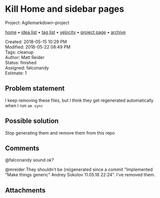 # Kill Home and sidebar pages

Project: Agilemarkdown-project

[home](../index.md) • [idea list](../ideas.md) • [tag list](../tags.md) • [velocity](../velocity.md) • [project page](../agilemarkdown-project.md) • [archive](archive.md)

Created: 2018-05-15 10:29 PM  
Modified: 2018-05-22 08:49 PM  
Tags: cleanup  
Author: Matt Reider  
Status: finished  
Assigned: falconandy  
Estimate: 1  

## Problem statement

I keep removing these files, but I think they get regenerated automatically when I run `am sync`

## Possible solution

Stop generating them and remove them from this repo

## Comments

 @falconandy sound ok?

 @mreider They shouldn't be (re)generated since a commit "Implemented "Make things generic" Andrey Sokolov 11.05.18 22:24".
I've removed them.

## Attachments
